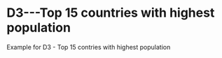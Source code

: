 # D3---Top 15 countries with highest population
Example for D3 - Top 15 contries with highest population
